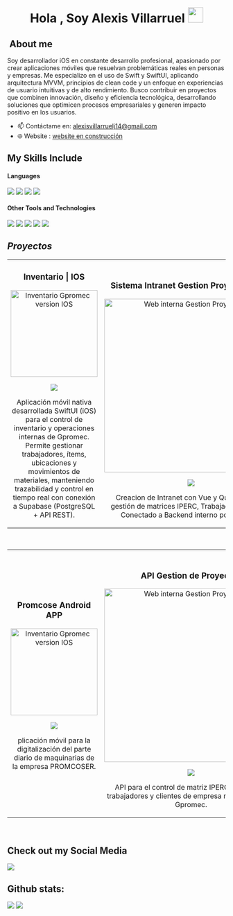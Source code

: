 <h1 align="center"><b>Hola , Soy Alexis Villarruel </b><img src="https://media.giphy.com/media/hvRJCLFzcasrR4ia7z/giphy.gif" width="35"></h1>

<h2 width="30px">&nbspAbout me</h2>
</span>

Soy desarrollador iOS en constante desarrollo profesional, apasionado por crear aplicaciones móviles que resuelvan problemáticas reales en personas y empresas.
Me especializo en el uso de Swift y SwiftUI, aplicando arquitectura MVVM, principios de clean code y un enfoque en experiencias de usuario intuitivas y de alto rendimiento.
Busco contribuir en proyectos que combinen innovación, diseño y eficiencia tecnológica, desarrollando soluciones que optimicen procesos empresariales y generen impacto positivo en los usuarios.

</span>

- 📫 Contáctame en: <a href="mailto:alexisvillarruelj14@gmail.com">alexisvillarruelj14@gmail.com</a>
- 🌐 Website      : <a href= ""> website en construcción </a>

## My Skills Include

<h4> Languages </h4>
<span> 
  <img src="https://img.shields.io/badge/swift-F54A2A?style=for-the-badge&logo=swift&logoColor=white">
  <img src="https://img.shields.io/badge/kotlin-%237F52FF.svg?style=for-the-badge&logo=kotlin&logoColor=white">
  <img src="https://img.shields.io/badge/python-3670A0?style=for-the-badge&logo=python&logoColor=ffdd54">
  <img src= "https://img.shields.io/badge/-Arduino-00979D?style=for-the-badge&logo=Arduino&logoColor=white">
 
</span>

<h4> Other Tools and Technologies </h4>
<span>
  <img src="https://img.shields.io/badge/github-%23121011.svg?style=for-the-badge&logo=github&logoColor=white">
  <img src="https://img.shields.io/badge/Supabase-3ECF8E?style=for-the-badge&logo=supabase&logoColor=white">
  <img src="https://img.shields.io/badge/firebase-a08021?style=for-the-badge&logo=firebase&logoColor=ffcd34">
  <img src="https://img.shields.io/badge/Microsoft%20SQL%20Server-CC2927?style=for-the-badge&logo=microsoft%20sql%20server&logoColor=white">
  <img src="https://img.shields.io/badge/figma-%23F24E1E.svg?style=for-the-badge&logo=figma&logoColor=white">

## *Proyectos*
<table>
<tr>
<td width="50%">
<h3 align="center">Inventario | IOS </h3>
<div align="center">
<a href="https://github.com/AlexisJVillarruelEng/InventarioGpromecIOS" target="_blank"><img src="https://private-user-images.githubusercontent.com/164811242/502650114-887579d8-052c-4f94-9f8e-79a0bdf6759f.png?jwt=eyJ0eXAiOiJKV1QiLCJhbGciOiJIUzI1NiJ9.eyJpc3MiOiJnaXRodWIuY29tIiwiYXVkIjoicmF3LmdpdGh1YnVzZXJjb250ZW50LmNvbSIsImtleSI6ImtleTUiLCJleHAiOjE3NjA3MTcwNjQsIm5iZiI6MTc2MDcxNjc2NCwicGF0aCI6Ii8xNjQ4MTEyNDIvNTAyNjUwMTE0LTg4NzU3OWQ4LTA1MmMtNGY5NC05ZjhlLTc5YTBiZGY2NzU5Zi5wbmc_WC1BbXotQWxnb3JpdGhtPUFXUzQtSE1BQy1TSEEyNTYmWC1BbXotQ3JlZGVudGlhbD1BS0lBVkNPRFlMU0E1M1BRSzRaQSUyRjIwMjUxMDE3JTJGdXMtZWFzdC0xJTJGczMlMkZhd3M0X3JlcXVlc3QmWC1BbXotRGF0ZT0yMDI1MTAxN1QxNTU5MjRaJlgtQW16LUV4cGlyZXM9MzAwJlgtQW16LVNpZ25hdHVyZT01ZTNjZTNjNjY1YjlkNTNmODNkZWQ3MGIyNDUxMTU2ZWQxOTY0NjkzYmY0NDQwZDI4MDUxOTY4ZjY5ODllMTBmJlgtQW16LVNpZ25lZEhlYWRlcnM9aG9zdCJ9.P1HQffKxRtaClICkq2X8srhqoozZQOdba-tsZDr9ovE" width="200" alt="Inventario Gpromec version IOS"></a>
<p>
<a href="https://github.com/AlexisJVillarruelEng/InventarioGpromecIOS" target="_blank">
<img src="https://img.shields.io/badge/CÓDIGO-ff9?style=for-the-badge&logo=github&logoColor=black">
</a>
</p>
<p>Aplicación móvil nativa desarrollada SwiftUI (iOS) para el control de inventario y operaciones internas de Gpromec.
Permite gestionar trabajadores, ítems, ubicaciones y movimientos de materiales, manteniendo trazabilidad y control en tiempo real con conexión a Supabase (PostgreSQL + API REST).</p>
</div>
                                                                                      
</td>

<td width="50%">
               <br>
<h3 align="center">Sistema Intranet Gestion Proyctos IPERC</h3>
<div align="center">                                       
<a href="https://github.com/AlexisJVillarruelEng/Web_GP" target="_blank"><img src="https://camo.githubusercontent.com/4c49c1aa81a4da4a3a2f003fbde53fd00813029573cc32015f7dd125f039948d/68747470733a2f2f6d656469612e6c6963646e2e636f6d2f646d732f696d6167652f76322f44344532444151484450474574304d73382d412f70726f66696c652d74726561737572792d696d6167652d736872696e6b5f3830305f3830302f4234455a637045766f49485941592d2f302f313734383734303739393639363f653d3137363134333638303026763d6265746126743d74416b6c5a58326f656a5a77476c6b6971434b784c707268706f4f7279624a48326e4f427938714e364434" width="400" alt="Web interna Gestion Proyectos"></a>
<br>
<p>
<a href="https://github.com/AlexisJVillarruelEng/Web_GP" target="_blank">
<img src="https://img.shields.io/badge/C%C3%93DIGO-80ffaa?style=for-the-badge&logo=github&logoColor=black">
</a>
</p>
</p>Creacion de Intranet con Vue y Quasar para la gestión de matrices IPERC, Trabajadores, Firmas. Conectado a Backend interno por Rest API.</p>
</div>                                                             
</table>                                                                                 
</div>
<br>

<table>
<tr>
<td width="50%">
<h3 align="center">Promcose Android APP </h3>
<div align="center">
<a href="https://github.com/nomad7wod/PromcoserMobileApp" target="_blank"><img src="https://media.licdn.com/dms/image/v2/D4E2DAQFr9UChlxk97A/profile-treasury-image-shrink_1920_1920/B4EZcpHkneG4Ag-/0/1748741540820?e=1761530400&v=beta&t=gUndQSUm_z8QBYM05rOH1-iUL2Cj82vxZX-uPGTbwho" width="200" alt="Inventario Gpromec version IOS"></a>
<p>
<a href="https://github.com/nomad7wod/PromcoserMobileApp" target="_blank">
<img src="https://img.shields.io/badge/CÓDIGO-ff9?style=for-the-badge&logo=github&logoColor=black">
</a>
</p>
<p>plicación móvil para la digitalización del parte diario de maquinarias de la empresa PROMCOSER.</p>
</div>
                                                                                      
</td>

<td width="50%">
               <br>
<h3 align="center">API Gestion de Proyectos</h3>
<div align="center">                                       
<a href="https://github.com/AlexisJVillarruelEng/GPROMEC.API" target="_blank"><img src="https://media.licdn.com/dms/image/v2/D4E2DAQHFxVVKqyFPUw/profile-treasury-image-shrink_800_800/B4EZcpDnnUHAAc-/0/1748740504446?e=1761436800&v=beta&t=nHB-tT8ZrHNFzlAXqVboY4qVcxLIbszabzMPOuo5iYA" width="400" alt="Web interna Gestion Proyectos"></a>
<br>
<p>
<a href="https://github.com/AlexisJVillarruelEng/GPROMEC.API" target="_blank">
<img src="https://img.shields.io/badge/C%C3%93DIGO-80ffaa?style=for-the-badge&logo=github&logoColor=black">
</a>
</p>
</p>API para el control de matriz IPERC, proyectos, trabajadores y clientes de empresa metal mecánica Gpromec.</p>
</div>                                                             
</table>                                                                                 
</div>
<br>



</span>

## Check out my Social Media

<a href= "https://www.linkedin.com/in/alexisvillarruelmeza/">
    <img src="https://img.shields.io/badge/linkedin-%230077B5.svg?style=for-the-badge&logo=linkedin&logoColor=white">
</a>



<h2>Github stats:</h2> 

[![](https://github-readme-stats.vercel.app/api?username=AlexisJVillarruelEng&show_icons=true&theme=tokyonight&hide_border=true&locale=en)](https://github.com/AlexisJVillarruelEng)
[![](https://github-readme-streak-stats.herokuapp.com/?user=AlexisJVillarruelEng&theme=material-palenight)](https://github.com/AlexisJVillarruelEng)
</div>
